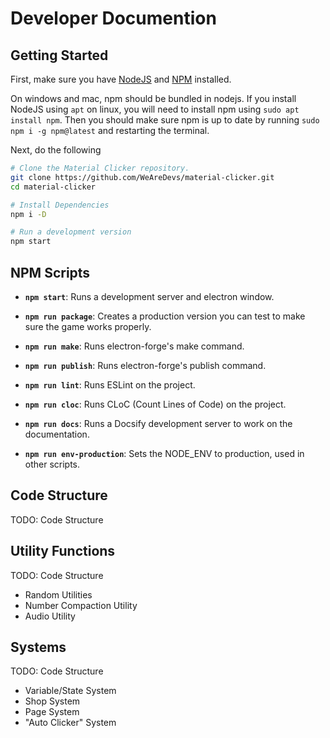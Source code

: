 # Developer Documention

<!-- TODO: Introduction to Developer Documentation -->
<!-- FIXME: Should the New VS Old Go Here? -->

## Getting Started
First, make sure you have [NodeJS](https://nodejs.org) and [NPM](https://npmjs.com)
installed.

On windows and mac, npm should be bundled in nodejs. If you install NodeJS using `apt` on
linux, you will need to install npm using `sudo apt install npm`. Then you should make
sure npm is up to date by running `sudo npm i -g npm@latest` and restarting the terminal.

Next, do the following
```sh
# Clone the Material Clicker repository.
git clone https://github.com/WeAreDevs/material-clicker.git
cd material-clicker

# Install Dependencies
npm i -D

# Run a development version
npm start
```

## NPM Scripts
- **`npm start`**: Runs a development server and electron window.
<!-- FIXME: Explain what electron forge commands do -->
- **`npm run package`**: Creates a production version you can test to make sure the game
  works properly.
- **`npm run make`**: Runs electron-forge's make command.
- **`npm run publish`**: Runs electron-forge's publish command.

- **`npm run lint`**: Runs ESLint on the project.
- **`npm run cloc`**: Runs CLoC (Count Lines of Code) on the project.

- **`npm run docs`**: Runs a Docsify development server to work on the documentation.

- **`npm run env-production`**: Sets the NODE_ENV to production, used in other scripts.

## Code Structure
TODO: Code Structure

## Utility Functions
TODO: Code Structure
- Random Utilities
- Number Compaction Utility
- Audio Utility

## Systems
TODO: Code Structure
- Variable/State System
- Shop System
- Page System
- "Auto Clicker" System
